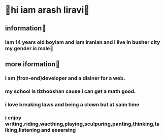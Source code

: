 # 👋hi iam arash liravi👋
## information🔎
### iam 14 years old boyiam and iam iranian and i live in busher city my gender is male👦
## more iformation🔎
### i am (fron-end)developer and a disiner for a web.
### my school is tizhooshan cause i can get a math good.
### i love breaking laws and being a clown but at saim time 
### i enjoy writing,riding,wacthing,playing,sculpuring,panting,thinking,talking,listening and  exsersing

